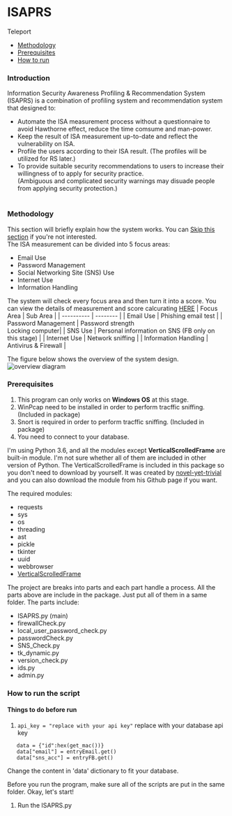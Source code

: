 # ISAPRS
Teleport
- [Methodology](#methodology)
- [Prerequisites](#prerequisites)
- [How to run](#how-to-run-the-script)
### Introduction
Information Security Awareness Profiling &amp; Recommendation System (ISAPRS) is a combination of profiling system and recommendation system that designed to:<br>
- Automate the ISA measurement process without a questionnaire to avoid Hawthorne effect, reduce the time comsume and man-power. 
- Keep the result of ISA measurement up-to-date and reflect the vulnerability on ISA.
- Profile the users according to their ISA result. (The profiles will be utilized for RS later.)
- To provide suitable security recommendations to users to increase their willingness of to apply for security practice.<br>(Ambiguous and complicated security warnings may disuade people from applying security protection.)<br><br>

### Methodology

This section will briefly explain how the system works. You can [Skip this section](#prerequisites) if you're not interested.<br>
The ISA measurement can be divided into 5 focus areas:
- Email Use
- Password Management
- Social Networking Site (SNS) Use
- Internet Use
- Information Handling

The system will check every focus area and then turn it into a score. You can view the details of measurement and score calcurating [HERE](https://ieeexplore.ieee.org/document/9574351)
| Focus Area | Sub Area |
| ---------- | -------- |
| Email Use | Phishing email test |
| Password Management | Password strength <br>Locking computer|
| SNS Use             | Personal information on SNS (FB only on this stage) |
| Internet Use        | Network sniffing |
| Information Handling | Antivirus & Firewall |


The figure below shows the overview of the system design.
![overview diagram](https://user-images.githubusercontent.com/94159290/141487002-9d2ebff9-3017-4d76-831b-9a0f0ff73adf.jpg)


### Prerequisites
1. This program can only works on **Windows OS** at this stage.
2. WinPcap need to be installed in order to perform tracffic sniffing. (Included in package)
3. Snort is required in order to perform tracffic sniffing. (Included in package)
4. You need to connect to your database.

I'm using Python 3.6, and all the modules except **VerticalScrolledFrame** are built-in module. I'm not sure whether all of them are included in other version of Python. The VerticalScrolledFrame is included in this package so you don't need to download by yourself. It was created by [novel-yet-trivial](https://gist.github.com/novel-yet-trivial) and you can also download the module from his Github page if you want.

The required modules:
- requests
- sys
- os
- threading
- ast
- pickle
- tkinter
- uuid
- webbrowser
- [VerticalScrolledFrame](https://gist.github.com/novel-yet-trivial/3eddfce704db3082e38c84664fc1fdf8)

The project are breaks into parts and each part handle a process.
All the parts above are include in the package. Just put all of them in a same folder.
The parts include:
- ISAPRS.py (main)
- firewallCheck.py
- local_user_password_check.py
- passwordCheck.py
- SNS_Check.py
- tk_dynamic.py
- version_check.py
- ids.py
- admin.py


### How to run the script
#### Things to do before run
1. ```api_key = "replace with your api key"``` replace with your database api key
```
   data = {"id":hex(get_mac())}
   data["email"] = entryEmail.get()
   data["sns_acc"] = entryFB.get()
```
Change the content in 'data' dictionary to fit your database.

Before you run the program, make sure all of the scripts are put in the same folder.
Okay, let's start!

1. Run the ISAPRS.py



